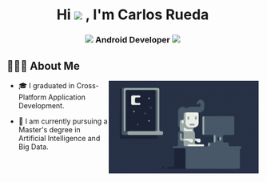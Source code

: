 <!-- TITLE -->
<h1 align="center">
  <b>Hi</b> 
  <img src="https://media.giphy.com/media/hvRJCLFzcasrR4ia7z/giphy.gif" width="35">
  <b>, I'm Carlos Rueda</b>
</h1>

<!-- PROFFESION -->
<h3 align="center">
  <img src="https://upload.wikimedia.org/wikipedia/commons/7/74/Kotlin_Icon.png" width="15">
    <b> Android Developer </b>
  <img src="https://upload.wikimedia.org/wikipedia/commons/7/74/Kotlin_Icon.png" width="15">
</h3>

<!-- ABOUT ME -->

<h2>👨🏻‍💻 About Me</h2>

<img alt="Night Coding" src="https://raw.githubusercontent.com/AVS1508/AVS1508/master/assets/Night-Coding.gif" align="right"/>

- 🎓 I graduated in Cross-Platform Application Development.
  
- 🌱 I am currently pursuing a Master's degree in Artificial Intelligence and Big Data.
